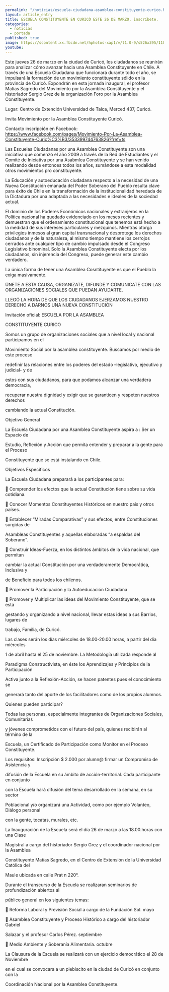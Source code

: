 ```yaml
---
permalink: "/noticias/escuela-ciudadana-asamblea-constituyente-curico.html"
layout: article_entry
title: ESCUELA CONSTITUYENTE EN CURICÓ ESTE 26 DE MARZO, inscríbete.
categories: 
  - noticias
  - portada
published: true
image: https://scontent.xx.fbcdn.net/hphotos-xap1/v/t1.0-9/s526x395/11083868_10153135393921397_9050462484036544555_n.jpg?oh=6667566e6671de58d2928a833409e156&oe=55B9D830
youtube: 
---
```


Este jueves 26 de marzo en la ciudad de Curicó, los ciudadanos se reunirán para analizar cómo avanzar hacia una Asamblea Constituyente en Chile. A través de una Escuela Ciudadana que funcionará durante todo el año, se impulsará la formación de un movimiento constituyente sólido en la provincia de Curicó.
Expondrán en esta jornada inaugural, el profesor Matías Sagredo del Movimiento por la Asamblea Constituyente y el historiador Sergio Grez de la organización Foro por la Asamblea Constituyente.

Lugar: Centro de Extención Universidad de Talca, Merced 437, Curicó.

Invita Movimiento por la Asamblea Constituyente Curicó.

Contacto inscripción en Facebook: https://www.facebook.com/pages/Movimiento-Por-La-Asamblea-Constituyente-Curic%C3%B3/353399744763826?fref=ts

Las Escuelas Ciudadanas por una Asamblea Constituyente son una iniciativa que comenzó el año 2009 a través de la Red de Estudiantes y el Comité de Iniciativa por una Asabmlea Constituyente y se han venido realizando desde entonces todos los años, sumándose a esta modalidad otros movimientos pro constituyente.

La Educación y autoeducación ciudadana respecto a la necesidad de una Nueva Constitución emanada del Poder Soberano del Pueblo resulta clave para éxito de Chile en la transformación de la institucionalidad heredada de la Dictadura por una adaptada a las necesidades e ideales de la sociedad actual.

El dominio de los Poderes Económicos nacionales y extranjeros en la Política nacional ha quedado evidenciado en los meses recientes y demuestran que el ordenamiento constitucional que tenemos está hecho a la medidad de sus intereses particulares y mezquinos. Mientras otorga privilegios inmesos al gran capital transnacional y desprotege los derechos ciudadanos y de la naturaleza, al mismo tiempo mantiene los cerrojos cerrados ante cualquier tipo de cambio impulsado desde el Congreso Legislativo binominal.
Solo la Asamblea Constituyente electa por los ciudadanos, sin injerencia del Congreso, puede generar este cambio verdadero.

La única forma de tener una Asamblea Cosntituyente es que el Pueblo la exiga masivamente.

ÚNETE A ESTA CAUSA, ORGANIZATE, DIFUNDE Y COMUNICATE CON LAS ORGANIZACIONES SOCIALES QUE PUEDAN AYUDARTE.

LLEGÓ LA HORA DE QUE LOS CIUDADANOS EJERZAMOS NUESTRO DERECHO A DARNOS UNA NUEVA CONSTITUCIÓN

Invitación oficial:
ESCUELA POR LA ASAMBLEA

CONSTITUYENTE CURICO

Somos un grupo de organizaciones sociales que a nivel local y nacional participamos en el 

Movimiento Social por la asamblea constituyente. Buscamos por medio de este proceso  

redefinir las relaciones entre los poderes del estado –legislativo, ejecutivo y judicial- y de 

estos con sus ciudadanos,  para que  podamos alcanzar una verdadera democracia, 

recuperar nuestra  dignidad y exigir que se garanticen y respeten nuestros derechos  

cambiando la actual  Constitución.

Objetivo General

La Escuela Ciudadana por una Asamblea Constituyente aspira a : Ser un Espacio de 

Estudio, Reflexión y Acción que permita entender y preparar a la gente para el Proceso 

Constituyente que se está instalando en Chile.

Objetivos Específicos

La Escuela Ciudadana preparará a  los participantes  para:

 Comprender los efectos que la actual Constitución tiene sobre su vida cotidiana.

 Conocer  Momentos Constituyentes Históricos en nuestro país y  otros países.

 Establecer “Miradas Comparativas” y sus efectos, entre Constituciones surgidas de 

Asambleas Constituyentes y aquellas elaboradas “a espaldas del Soberano”.

 Construir Ideas-Fuerza, en los distintos ámbitos de la vida nacional, que permitan 

cambiar la actual Constitución por una  verdaderamente Democrática, Inclusiva y 

de Beneficio para todos los chilenos. 

 Promover la Participación y la Autoeducación Ciudadana 

 Promover  y Multiplicar las ideas del Movimiento Constituyente, que se está 

gestando y organizando a nivel nacional, llevar estas ideas a sus Barrios, lugares de 

trabajo, Familia, de Curicó. 

Las clases serán los días miércoles de 18.00-20.00 horas, a partir del día miércoles 

1 de abril hasta el 25 de noviembre. La Metodología utilizada responde al 

Paradigma Constructivista, en éste los Aprendizajes y Principios de la Participación 

Activa junto a la Reflexión-Acción,  se hacen patentes pues el conocimiento se 

generará tanto del aporte de los facilitadores como de los propios alumnos.

Quienes pueden participar?

Todas las personas,  especialmente integrantes de Organizaciones Sociales,  Comunitarias  

y  jóvenes  comprometidos con el futuro del país,  quienes  recibirán al término de la 

Escuela, un Certificado de Participación como Monitor en el Proceso Constituyente.

Los requisitos: Inscripción   $   2.000 por alumn@    firmar un Compromiso de Asistencia y 

difusión de la Escuela en su ámbito de acción-territorial. Cada participante en conjunto 

con la Escuela hará difusión  del tema desarrollado en la semana, en su sector 

Poblacional y/o organizará una Actividad, como por ejemplo   Volanteo,  Diálogo personal 

con la gente, tocatas, murales, etc.

La Inauguración de la Escuela será el día 26 de marzo a las   18.00.horas  con una Clase 

Magistral a cargo del historiador Sergio Grez y el coordinador nacional por la Asamblea 

Constituyente Matías Sagredo,   en el Centro de  Extensión  de la Universidad Católica del 

Maule ubicada en calle Prat n 220°.

Durante el transcurso de la Escuela se realizaran seminarios de profundización abiertos al 

público general en los siguientes temas:  

 Reforma  Laboral  y Previsión Social  a cargo de la  Fundación  Sol.  mayo

 Asamblea Constituyente  y Proceso Histórico a cargo del historiador  Gabriel 

Salazar y el profesor Carlos Pérez. septiembre

 Medio Ambiente y Soberanía Alimentaria. octubre  

La Clausura de la Escuela se realizará con un ejercicio democrático el 28 de    Noviembre   

en el cual se convocara a un plebiscito en la ciudad de Curicó en conjunto con la 

Coordinación Nacional por la Asamblea Constituyente.
